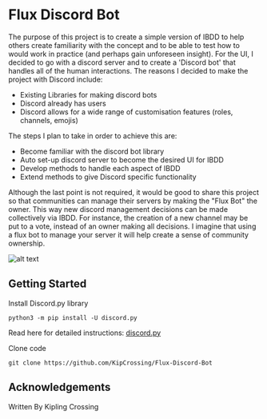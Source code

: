 # Flux Discord Bot

The purpose of this project is to create a simple version of IBDD to help others create familiarity with the concept and to be able to test how to would work in practice (and perhaps gain unforeseen insight). For the UI, I decided to go with a discord server and to create a 'Discord bot' that handles all of the human interactions. The reasons I decided to make the project with Discord include:

- Existing Libraries for making discord bots
- Discord already has users
- Discord allows for a wide range of customisation features (roles, channels, emojis)

The steps I plan to take in order to achieve this are:

- Become familiar with the discord bot library
- Auto set-up discord server to become the desired UI for IBDD
- Develop methods to handle each aspect of IBDD
- Extend methods to give Discord specific functionality

Although the last point is not required, it would be good to share this project so that communities can manage their servers by making the "Flux Bot" the owner. This way new discord management decisions can be made collectively via IBDD. For instance, the creation of a new channel may be put to a vote, instead of an owner making all decisions. I imagine that using a flux bot to manage your server it will help create a sense of community ownership.

![alt text](https://github.com/KipCrossing/Flux-Discord-Bot/blob/master/Flux-bot-example.png)

## Getting Started

Install Discord.py library

```
python3 -m pip install -U discord.py
```

Read here for detailed instructions: [discord.py](https://pypi.org/project/discord.py/)

Clone code

```
git clone https://github.com/KipCrossing/Flux-Discord-Bot
```

## Acknowledgements

Written By Kipling Crossing
